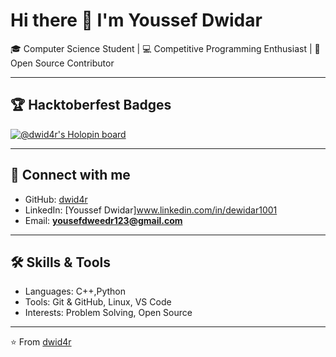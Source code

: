 # Hi there 👋 I'm Youssef Dwidar

🎓 Computer Science Student | 💻 Competitive Programming Enthusiast | 🌱 Open Source Contributor  

---

## 🏆 Hacktoberfest Badges
[![@dwid4r's Holopin board](https://holopin.me/dwid4r)](https://holopin.io/@dwid4r)

---

## 🔗 Connect with me
- GitHub: [dwid4r](https://github.com/dwid4r)
- LinkedIn: [Youssef Dwidar]www.linkedin.com/in/dewidar1001 <!-- لو عندك لينكدإن -->
- Email: **yousefdweedr123@gmail.com**

---

## 🛠️ Skills & Tools
- Languages: C++,Python
- Tools: Git & GitHub, Linux, VS Code
- Interests: Problem Solving, Open Source

---

⭐️ From [dwid4r](https://github.com/dwid4r)
